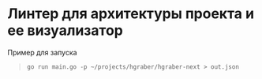 # Линтер для архитектуры проекта и ее визуализатор

Пример для запуска

> `go run main.go -p ~/projects/hgraber/hgraber-next > out.json`

